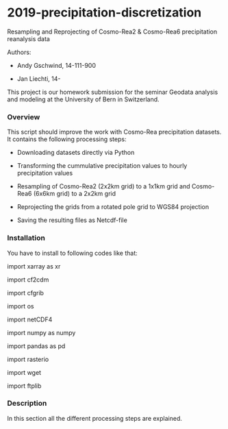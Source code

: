 # 2019-precipitation-discretization

Resampling and Reprojecting of Cosmo-Rea2 & Cosmo-Rea6 precipitation reanalysis data

Authors:

* Andy Gschwind, 14-111-900

* Jan Liechti, 14-

This project is our homework submission for the seminar Geodata analysis and modeling at the University of Bern in Switzerland. 

### Overview

This script should improve the work with Cosmo-Rea precipitation datasets. It contains the following processing steps:

* Downloading datasets directly via Python

* Transforming the cummulative precipitation values to hourly precipitation values

* Resampling of Cosmo-Rea2 (2x2km grid) to a 1x1km grid and Cosmo-Rea6 (6x6km grid) to a 2x2km grid

* Reprojecting the grids from a rotated pole grid to WGS84 projection

* Saving the resulting files as Netcdf-file


### Installation

You have to install to following codes like that:

import xarray as xr

import cf2cdm

import cfgrib

import os

import netCDF4

import numpy as numpy

import pandas as pd

import rasterio

import wget

import ftplib


### Description 

In this section all the different processing steps are explained.

